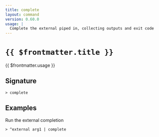 ```yaml
---
title: complete
layout: command
version: 0.60.0
usage: |
  Complete the external piped in, collecting outputs and exit code
---
```


# `{{ $frontmatter.title }}`

<div style='white-space: pre-wrap;'>{{ $frontmatter.usage }}</div>

## Signature

```> complete ```

## Examples

Run the external completion
```shell
> ^external arg1 | complete
```
